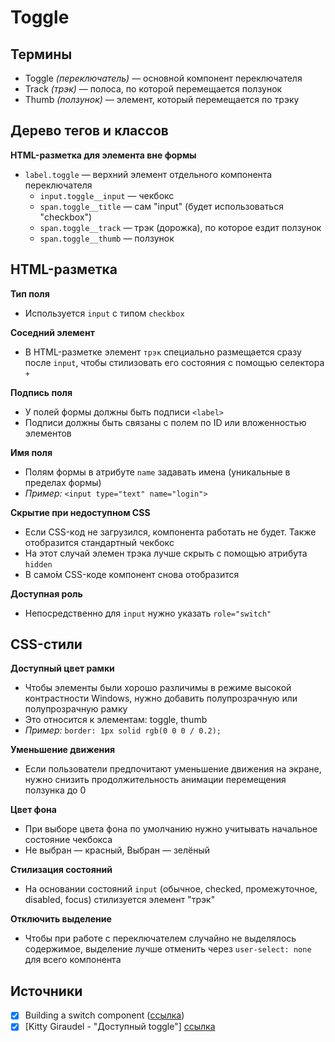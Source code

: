 # Toggle

## Термины
- Toggle *(переключатель)* — основной компонент переключателя
- Track *(трэк)* — полоса, по которой перемещается ползунок
- Thumb *(ползунок)* — элемент, который перемещается по трэку


## Дерево тегов и классов
**HTML-разметка для элемента вне формы**
- `label.toggle` — верхний элемент отдельного компонента переключателя
  - `input.toggle__input` — чекбокс
  - `span.toggle__title` — сам "input" (будет использоваться "checkbox")
  - `span.toggle__track` — трэк (дорожка), по которое ездит ползунок
  - `span.toggle__thumb` — ползунок


## HTML-разметка
**Тип поля**
- Используется `input` с типом `checkbox`

**Соседний элемент**
- В HTML-разметке элемент `трэк` специально размещается сразу после `input`, чтобы стилизовать его состояния с помощью селектора `+`

**Подпись поля**
- У полей формы должны быть подписи `<label>`
- Подписи должны быть связаны с полем по ID или вложенностью элементов

**Имя поля**
- Полям формы в атрибуте `name` задавать имена (уникальные в пределах формы)
- *Пример:* `<input type="text" name="login">`

**Скрытие при недоступном CSS**
- Если CSS-код не загрузился, компонента работать не будет. Также отобразится стандартный чекбокс
- На этот случай элемен трэка лучше скрыть с помощью атрибута `hidden`
- В само́м CSS-коде компонент снова отобразится

**Доступная роль**
- Непосредственно для `input` нужно указать `role="switch"`


## CSS-стили
**Доступный цвет рамки**
- Чтобы элементы были хорошо различимы в режиме высокой контрастности Windows, нужно добавить полупрозрачную или полупрозрачную рамку
- Это относится к элементам: toggle, thumb
- *Пример:* `border: 1px solid rgb(0 0 0 / 0.2);`

**Уменьшение движения**
- Если пользователи предпочитают уменьшение движения на экране, нужно снизить продолжительность анимации перемещения ползунка до 0

**Цвет фона**
- При выборе цвета фона по умолчанию нужно учитывать начальное состояние чекбокса
- Не выбран — красный, Выбран — зелёный

**Стилизация состояний**
- На основании состояний `input` (обычное, checked, промежуточное, disabled, focus) стилизуется элемент "трэк"

**Отключить выделение**
- Чтобы при работе с переключателем случайно не выделялось содержимое, выделение лучше отменить через `user-select: none` для всего компонента

## Источники
- [x] Building a switch component ([ссылка](https://web.dev/building-a-switch-component/))
- [x] [Kitty Giraudel - "Доступный toggle"] [ссылка](https://habr.com/ru/company/otus/blog/557006/)